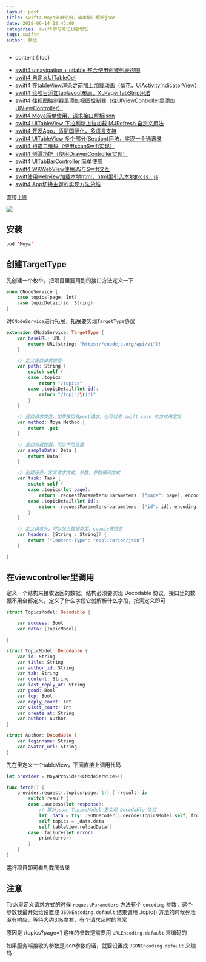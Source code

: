 ```yaml
---
layout: post
title: swift4 Moya简单使用，请求接口解析json
date: 2018-06-14 22:43:00
categories: swift学习笔记(纯代码)
tags: swift4
author: 朋也
---
```


* content
{:toc}

- [swift4 uinavigation + uitable 整合使用创建列表视图](https://blog.yiiu.co/2018/06/08/swift-uinavigation-uitable/)
- [swift4 自定义UITableCell](https://blog.yiiu.co/2018/06/09/swfit-uitableview-uitablecell/)
- [swift4 在tableView渲染之前加上加载动画（菊花，UIActivityIndicatorView）](https://blog.yiiu.co/2018/06/11/swift-tableview-activity-indicator/)
- [swift4 给项目添加tablayout布局，XLPagerTabStrip用法](https://blog.yiiu.co/2018/06/13/swift-tablayout-xlpagertabstrip/)
- [swift4 往视图控制器里添加视图控制器（往UIViewController里添加UIViewController）](https://blog.yiiu.co/2018/06/13/swift-adduiviewcontroller-to-uiviewcontroller/)
- [swift4 Moya简单使用，请求接口解析json](https://blog.yiiu.co/2018/06/14/swift-moya/)
- [swift4 UITableView 下拉刷新上拉加载 MJRefresh 自定义用法](https://blog.yiiu.co/2018/06/20/swift-pullrefresh-loadmore/)
- [swift4 开发App，适配国际化，多语言支持](https://blog.yiiu.co/2018/06/20/swift-localizable/)
- [swift4 UITableView 多个部分(Section)用法，实现一个通讯录](https://blog.yiiu.co/2018/06/26/swift-tableview-multipart-section/)
- [swift4 扫描二维码（使用scanSwift实现）](https://blog.yiiu.co/2018/06/27/swift-scan-qrcode/)
- [swift4 侧滑功能（使用DrawerController实现）](https://blog.yiiu.co/2018/06/29/swift-drawercontroller/)
- [swift4 UITabBarController 简单使用](https://blog.yiiu.co/2018/06/29/swift-tabbarcontroller/)
- [swift4 WKWebView使用JS与Swift交互](https://blog.yiiu.co/2018/07/05/swift-webview-javascript/)
- [swift使用webview加载本地html，html里引入本地的css，js](https://blog.yiiu.co/2018/10/31/swift-webview-load-css-js/)
- [swift4 App切换主题的实现方法总结](https://blog.yiiu.co/2018/11/09/swift-theme/)

直接上图

![](/assets/QQ20180614-224012.png)




## 安装

```swift
pod 'Moya'
```

## 创建TargetType

先创建一个枚举，把项目里要用到的接口方法定义一下

```swift
enum CNodeService {
    case topics(page: Int)
    case topicDetail(id: String)
}
```

对`CNodeService`进行拓展，拓展要实现`TargetType`协议

```swift
extension CNodeService: TargetType {
    var baseURL: URL {
        return URL(string: "https://cnodejs.org/api/v1")!
    }

    // 定义接口请求路径
    var path: String {
        switch self {
        case .topics:
            return "/topics"
        case .topicDetail(let id):
            return "/topic/\(id)"
        }
    }

    // 接口请求类型，如果接口有post请求，也可以用 swift case 的方式来定义
    var method: Moya.Method {
        return .get
    }

    // 接口测试数据，可以不用设置
    var sampleData: Data {
        return Data()
    }

    // 创建任务，定义请求方式，参数，参数编码方式
    var task: Task {
        switch self {
        case .topics(let page):
            return .requestParameters(parameters: ["page": page], encoding: URLEncoding.default)
        case .topicDetail(let id):
            return .requestParameters(parameters: ["id": id], encoding: URLEncoding.default)
        }
    }

    // 定义请求头，可以加上数据类型，cookie等信息
    var headers: [String : String]? {
        return ["Content-Type": "application/json"]
    }

}
```

## 在viewcontroller里调用

定义一个结构来接收返回的数据，结构必须要实现 Decodable 协议，接口里的数据不用全都定义，定义了什么字段它就解析什么字段，按需定义即可

```swift
struct TopicsModel: Decodable {

    var success: Bool
    var data: [TopicModel]

}

struct TopicModel: Decodable {
    var id: String
    var title: String
    var author_id: String
    var tab: String
    var content: String
    var last_reply_at: String
    var good: Bool
    var top: Bool
    var reply_count: Int
    var visit_count: Int
    var create_at: String
    var author: Author
}

struct Author: Decodable {
    var loginname: String
    var avatar_url: String
}
```

先在里定义一个tableView，下面直接上调用代码

```swift
let provider = MoyaProvider<CNodeService>()

func fetch() {
    provider.request(.topics(page: 1)) { (result) in
        switch result {
        case .success(let response):
        	// 解析json，TopicsModel 要实现 Decodable 协议
            let _data = try! JSONDecoder().decode(TopicsModel.self, from: response.data)
            self.topics = _data.data
            self.tableView.reloadData()
        case .failure(let error):
            print(error)
        }
    }
}
```

运行项目即可看到截图效果

## 注意

Task里定义请求方式的时候 `requestParameters` 方法有个 `encoding` 参数，这个参数我最开始给设置成 `JSONEncoding.default` 结果调用 .topic() 方法的时候死活没有响应，等待大约30s左右，有个请求超时的异常

原因是 /topics?page=1 这样的参数是需要用 `URLEncoding.default` 来编码的

如果服务端接收的参数是json参数的话，就要设置成 `JSONEncoding.default` 来编码

